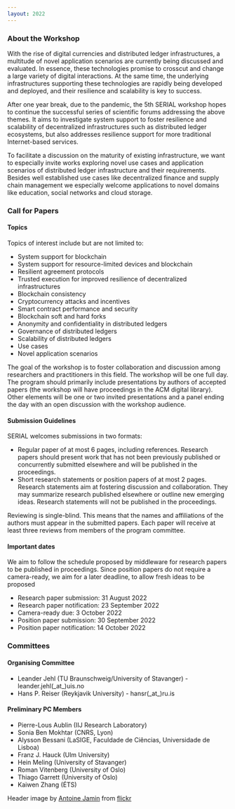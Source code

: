 ```yaml
---
layout: 2022
---
```


### About the Workshop

With the rise of digital currencies and distributed ledger infrastructures, a multitude of novel application scenarios are currently being discussed and evaluated. In essence, these technologies promise to crosscut and change a large variety of digital interactions. At the same time, the underlying infrastructures supporting these technologies are rapidly being developed and deployed, and their resilience and scalability is key to success.

After one year break, due to the pandemic, the 5th SERIAL workshop hopes to continue the successful series of scientific forums addressing the above themes. It aims to investigate system support to foster resilience and scalability of decentralized infrastructures such as distributed ledger ecosystems, but also addresses resilience support for more traditional Internet-based services.

To facilitate a discussion on the maturity of existing infrastructure, we want to especially invite works exploring novel use cases and application scenarios of distributed ledger infrastructure and their requirements. Besides well established use cases like decentralized finance and supply chain management we especially welcome applications to novel domains like education, social networks and cloud storage.

<!-- ### History

This is the 5th version of the SERIAL workshop, which was previously organized at Middleware. In 2021 the workshop did take a break, due to the pandemic. Franz J. Hauck, the initiator of the workshop will support the organisers with advice, ensuring continuity with previous workshops. -->

### Call for Papers

#### Topics

Topics of interest include but are not limited to:

* System support for blockchain
* System support for resource-limited devices and blockchain
* Resilient agreement protocols
* Trusted execution for improved resilience of decentralized infrastructures 
* Blockchain consistency
* Cryptocurrency attacks and incentives
* Smart contract performance and security
* Blockchain soft and hard forks
* Anonymity and confidentiality in distributed ledgers
* Governance of distributed ledgers
* Scalability of distributed ledgers
* Use cases
* Novel application scenarios

The goal of the workshop is to foster collaboration and discussion among researchers and practitioners in this field. The workshop will be one full day. The program should primarily include presentations by authors of accepted papers (the workshop will have proceedings in the ACM digital library). Other elements will be one or two invited presentations and a panel ending the day with an open discussion with the workshop audience.

#### Submission Guidelines

SERIAL welcomes submissions in two formats:
* Regular paper of at most 6 pages, including references. Research papers should
present work that has not been previously published or concurrently submitted elsewhere and will be published in the proceedings.
* Short research statements or position papers of at most 2 pages. Research
statements aim at fostering discussion and collaboration. They may summarize research published elsewhere or outline new emerging ideas. Research statements will not be published in the proceedings.

Reviewing is single-blind. This means that the names and affiliations of the authors must appear in the submitted papers. Each paper will receive at least three reviews from members of the program committee.

#### Important dates

We aim to follow the schedule proposed by middleware for research papers to be published in proceedings. Since position papers do not require a camera-ready, we aim for a later deadline, to allow fresh ideas to be proposed

* Research paper submission: 31 August 2022
* Research paper notification: 23 September 2022
* Camera-ready due: 3 October 2022
* Position paper submission: 30 September 2022
* Position paper notification: 14 October 2022

### Committees

#### Organising Committee
* Leander Jehl (TU Braunschweig/University of Stavanger) -  leander.jehl(\_at\_)uis.no
* Hans P. Reiser (Reykjavik University) - hansr(\_at\_)ru.is

#### Preliminary PC Members

* Pierre-Lous Aublin (IIJ Research Laboratory)
* Sonia Ben Mokhtar (CNRS, Lyon)
* Alysson Bessani (LaSIGE, Faculdade de Ciências, Universidade de Lisboa)
* Franz J. Hauck (Ulm University)
* Hein Meling (University of Stavanger)
* Roman Vitenberg (University of Oslo)
* Thiago Garrett (University of Oslo)
* Kaiwen Zhang (ÉTS)

Header image by <a target="_blank" href="https://www.flickr.com/photos/antoinejamin/">Antoine Jamin</a> from <a target="_blank" href="https://www.flickr.com/photos/antoinejamin/22022073083/in/photolist-zy1T6e-5oRDoM-2e6NhDA-oU5wtT-pzDn6k-pyr1N5-pQDhKD-ULhKbZ-pNMwYQ-pyqXrq-5ojvLd-3EHCtc-pQDi7k-2hfMBUb-pQXdPY-27mVwKR-oU2uTW-pQSYBa-pQXeVf-6NdYyy-pyooj8-2fqCUdh-T4wAJm-6N9Mp8-6Ne3cJ-6N9PMX-6Ne3zb-6N9Q9n-6N9NrV-6N9RgZ-6N9R98-2671boN-2hCE7h3-6Ne1rC-6NdZsj-6N9P38-6N9NHp-RyuWnK-6Ne2yb-6N9PuX-pQDh4i-6NdZYh-6NdYiE-oU2wHC-6NdYW7-6N9LQH-6N9Qvr-oU2wk3-6NdZ4W-6N9PnV/">flickr</a>